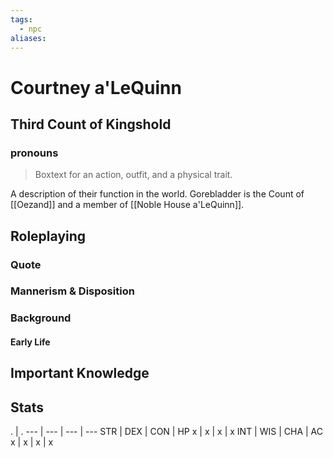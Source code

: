 ```yaml
---
tags:
  - npc
aliases:
---
```

# Courtney a'LeQuinn
## Third Count of Kingshold
### pronouns

> Boxtext for an action, outfit, and a physical trait.

A description of their function in the world.
Gorebladder is the Count of [[Oezand]] and a member of [[Noble House a'LeQuinn]].

## Roleplaying
### Quote

### Mannerism & Disposition

### Background
#### Early Life

## Important Knowledge


## Stats
. | . 
--- | --- | --- | ---
STR | DEX | CON | HP
x | x | x | x
INT | WIS | CHA | AC
x | x | x | x